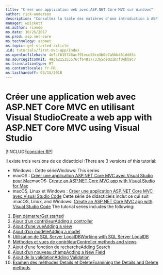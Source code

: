 ```yaml
---
title: "Créer une application web avec ASP.NET Core MVC sur Windows"
author: rick-anderson
description: "Consultez la table des matières d’une introduction à ASP.NET Core MVC avec Visual Studio sur Windows."
manager: wpickett
ms.author: riande
ms.date: 10/26/2017
ms.prod: asp.net-core
ms.technology: aspnet
ms.topic: get-started-article
uid: tutorials/first-mvc-app/index
ms.openlocfilehash: 4e7cf615746acf91ecc50ce3b0e7a5bb451dd65c
ms.sourcegitcommit: 493a215355576cfa481773365de021bcf04bb9c7
ms.translationtype: HT
ms.contentlocale: fr-FR
ms.lasthandoff: 03/15/2018
---
```

# <a name="create-a-web-app-with-aspnet-core-mvc-using-visual-studio"></a><span data-ttu-id="4596f-103">Créer une application web avec ASP.NET Core MVC en utilisant Visual Studio</span><span class="sxs-lookup"><span data-stu-id="4596f-103">Create a web app with ASP.NET Core MVC using Visual Studio</span></span>

[!INCLUDE[consider RP](../../includes/razor.md)]

<span data-ttu-id="4596f-104">Il existe trois versions de ce didacticiel :</span><span class="sxs-lookup"><span data-stu-id="4596f-104">There are 3 versions of this tutorial:</span></span>

* <span data-ttu-id="4596f-105">Windows : Cette série</span><span class="sxs-lookup"><span data-stu-id="4596f-105">Windows: This series</span></span>
* <span data-ttu-id="4596f-106">macOS : [Créer une application ASP.NET Core MVC avec Visual Studio pour Mac](xref:tutorials/first-mvc-app-mac/start-mvc)</span><span class="sxs-lookup"><span data-stu-id="4596f-106">macOS: [Create an ASP.NET Core MVC app with Visual Studio for Mac](xref:tutorials/first-mvc-app-mac/start-mvc)</span></span>
* <span data-ttu-id="4596f-107">macOS, Linux et Windows : [Créer une application ASP.NET Core MVC avec Visual Studio Code](xref:tutorials/first-mvc-app-xplat/start-mvc) Cette série de didacticiels inclut ce qui suit :</span><span class="sxs-lookup"><span data-stu-id="4596f-107">macOS, Linux, and Windows: [Create an ASP.NET Core MVC app with Visual Studio Code](xref:tutorials/first-mvc-app-xplat/start-mvc) The tutorial series includes the following:</span></span>

1. [<span data-ttu-id="4596f-108">Bien démarrer</span><span class="sxs-lookup"><span data-stu-id="4596f-108">Get started</span></span>](start-mvc.md)
1. [<span data-ttu-id="4596f-109">Ajour d’un contrôleur</span><span class="sxs-lookup"><span data-stu-id="4596f-109">Adding a controller</span></span>](adding-controller.md)
1. [<span data-ttu-id="4596f-110">Ajout d’une vue</span><span class="sxs-lookup"><span data-stu-id="4596f-110">Adding a view</span></span>](adding-view.md)
1. [<span data-ttu-id="4596f-111">Ajout d’un modèle</span><span class="sxs-lookup"><span data-stu-id="4596f-111">Adding a model</span></span>](adding-model.md)
1. [<span data-ttu-id="4596f-112">Utilisation de SQL Server LocalDB</span><span class="sxs-lookup"><span data-stu-id="4596f-112">Working with SQL Server LocalDB</span></span>](working-with-sql.md)
1. [<span data-ttu-id="4596f-113">Méthodes et vues de contrôleur</span><span class="sxs-lookup"><span data-stu-id="4596f-113">Controller methods and views</span></span>](controller-methods-views.md)
1. [<span data-ttu-id="4596f-114">Ajout d’une fonction de recherche</span><span class="sxs-lookup"><span data-stu-id="4596f-114">Adding Search</span></span>](search.md)
1. [<span data-ttu-id="4596f-115">Ajout d’un nouveau champ</span><span class="sxs-lookup"><span data-stu-id="4596f-115">Adding a New Field</span></span>](new-field.md)
1. [<span data-ttu-id="4596f-116">Ajout de la validation</span><span class="sxs-lookup"><span data-stu-id="4596f-116">Adding Validation</span></span>](validation.md)
1. [<span data-ttu-id="4596f-117">Examen des méthodes Details et Delete</span><span class="sxs-lookup"><span data-stu-id="4596f-117">Examining the Details and Delete methods</span></span>](details.md)
